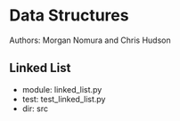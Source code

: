 # Data Structures
Authors: Morgan Nomura and Chris Hudson

## Linked List
- module: linked_list.py
- test: test_linked_list.py
- dir: src
